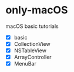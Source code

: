 # only-macOS
macOS basic tutorials
- [X] basic
- [X] CollectionView
- [X] NSTableView
- [X] ArrayController
- [X] MenuBar
